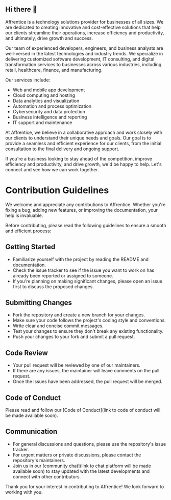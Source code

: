 ## Hi there 👋

Affrentice is a technology solutions provider for businesses of all sizes. We are dedicated to creating innovative and cost-effective solutions that help our clients streamline their operations, increase efficiency and productivity, and ultimately, drive growth and success.

Our team of experienced developers, engineers, and business analysts are well-versed in the latest technologies and industry trends. We specialize in delivering customized software development, IT consulting, and digital transformation services to businesses across various industries, including retail, healthcare, finance, and manufacturing.

Our services include:

- Web and mobile app development
- Cloud computing and hosting
- Data analytics and visualization
- Automation and process optimization
- Cybersecurity and data protection
- Business intelligence and reporting
- IT support and maintenance

At Affrentice, we believe in a collaborative approach and work closely with our clients to understand their unique needs and goals. Our goal is to provide a seamless and efficient experience for our clients, from the initial consultation to the final delivery and ongoing support.

If you're a business looking to stay ahead of the competition, improve efficiency and productivity, and drive growth, we'd be happy to help. Let's connect and see how we can work together.


##
# **Contribution Guidelines**

We welcome and appreciate any contributions to Affrentice. Whether you're fixing a bug, adding new features, or improving the documentation, your help is invaluable.

Before contributing, please read the following guidelines to ensure a smooth and efficient process:

## **Getting Started**

- Familiarize yourself with the project by reading the README and documentation.
- Check the issue tracker to see if the issue you want to work on has already been reported or assigned to someone.
- If you're planning on making significant changes, please open an issue first to discuss the proposed changes.

## **Submitting Changes**

- Fork the repository and create a new branch for your changes.
- Make sure your code follows the project's coding style and conventions.
- Write clear and concise commit messages.
- Test your changes to ensure they don't break any existing functionality.
- Push your changes to your fork and submit a pull request.

## **Code Review**

- Your pull request will be reviewed by one of our maintainers.
- If there are any issues, the maintainer will leave comments on the pull request.
- Once the issues have been addressed, the pull request will be merged.

## **Code of Conduct**

Please read and follow our [Code of Conduct](link to code of conduct will be made available soon).

## **Communication**

- For general discussions and questions, please use the repository's issue tracker.
- For urgent matters or private discussions, please contact the repository's maintainers.
- Join us in our [community chat](link to chat platform will be made available soon) to stay updated with the latest developments and connect with other contributors.

Thank you for your interest in contributing to Affrentice! We look forward to working with you.


<!--

**Here are some ideas to get you started:**

🙋‍♀️ A short introduction - what is your organization all about?
🌈 Contribution guidelines - how can the community get involved?
👩‍💻 Useful resources - where can the community find your docs? Is there anything else the community should know?
🍿 Fun facts - what does your team eat for breakfast?
🧙 Remember, you can do mighty things with the power of [Markdown](https://docs.github.com/github/writing-on-github/getting-started-with-writing-and-formatting-on-github/basic-writing-and-formatting-syntax)
-->
